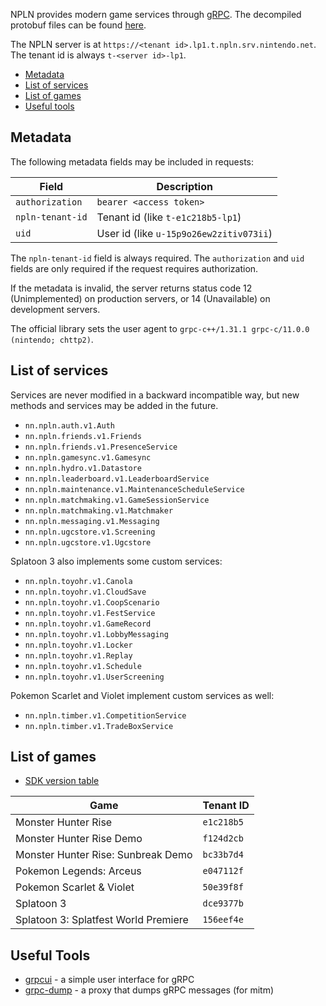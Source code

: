 NPLN provides modern game services through [gRPC](https://grpc.io/). The decompiled protobuf files can be found [here](https://github.com/kinnay/NPLN-Protocols).

The NPLN server is at `https://<tenant id>.lp1.t.npln.srv.nintendo.net`. The tenant id is always `t-<server id>-lp1`.

* [Metadata](#metadata)
* [List of services](#list-of-services)
* [List of games](#list-of-games)
* [Useful tools](#useful-tools)

## Metadata
The following metadata fields may be included in requests:

| Field | Description |
| --- | --- |
| `authorization` | `bearer <access token>` |
| `npln-tenant-id` | Tenant id (like `t-e1c218b5-lp1`) |
| `uid` | User id (like `u-15p9o26ew2zitiv073ii`) |

The `npln-tenant-id` field is always required. The `authorization` and `uid` fields are only required if the request requires authorization.

If the metadata is invalid, the server returns status code 12 (Unimplemented) on production servers, or 14 (Unavailable) on development servers.

The official library sets the user agent to `grpc-c++/1.31.1 grpc-c/11.0.0 (nintendo; chttp2)`.

## List of services
Services are never modified in a backward incompatible way, but new methods and services may be added in the future.

* `nn.npln.auth.v1.Auth`
* `nn.npln.friends.v1.Friends`
* `nn.npln.friends.v1.PresenceService`
* `nn.npln.gamesync.v1.Gamesync`
* `nn.npln.hydro.v1.Datastore`
* `nn.npln.leaderboard.v1.LeaderboardService`
* `nn.npln.maintenance.v1.MaintenanceScheduleService`
* `nn.npln.matchmaking.v1.GameSessionService`
* `nn.npln.matchmaking.v1.Matchmaker`
* `nn.npln.messaging.v1.Messaging`
* `nn.npln.ugcstore.v1.Screening`
* `nn.npln.ugcstore.v1.Ugcstore`

Splatoon 3 also implements some custom services:

* `nn.npln.toyohr.v1.Canola`
* `nn.npln.toyohr.v1.CloudSave`
* `nn.npln.toyohr.v1.CoopScenario`
* `nn.npln.toyohr.v1.FestService`
* `nn.npln.toyohr.v1.GameRecord`
* `nn.npln.toyohr.v1.LobbyMessaging`
* `nn.npln.toyohr.v1.Locker`
* `nn.npln.toyohr.v1.Replay`
* `nn.npln.toyohr.v1.Schedule`
* `nn.npln.toyohr.v1.UserScreening`

Pokemon Scarlet and Violet implement custom services as well:

* `nn.npln.timber.v1.CompetitionService`
* `nn.npln.timber.v1.TradeBoxService`

## List of games
* [SDK version table](https://kinnay.github.io/view.html?page=switch&sort=npln&npln=1)

| Game | Tenant ID |
| --- | ---
| Monster Hunter Rise | `e1c218b5` |
| Monster Hunter Rise Demo | `f124d2cb` |
| Monster Hunter Rise: Sunbreak Demo | `bc33b7d4` |
| Pokemon Legends: Arceus | `e047112f` |
| Pokemon Scarlet & Violet | `50e39f8f` |
| Splatoon 3 | `dce9377b` |
| Splatoon 3: Splatfest World Premiere | `156eef4e` |

## Useful Tools
* [grpcui](https://github.com/fullstorydev/grpcui) - a simple user interface for gRPC
* [grpc-dump](https://github.com/bradleyjkemp/grpc-tools) - a proxy that dumps gRPC messages (for mitm)